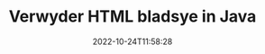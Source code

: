 ---
############################# Static ############################
layout: "auto-gen-merger"
date: 2022-10-24T11:58:28
draft: false
otherformats: mht mhtml odp ods odt one otp ott pdf pps ppsx ppt pptx rtf tex vdx

############################# Head ############################
head_title: "Verwyder HTML bladsye in Java"
head_description: "Verwyder of skrap 'n enkele bladsy of versameling bladsye uit 'n HTML-lêer in Java deur die bladsyvolgorde om te keer deur die dokumentsamesmeltings-API te gebruik."

############################# Header ############################
title: "Verwyder HTML bladsye in Java"
description: "Verwyder HTML Bladsye met 'n paar reëls van Java-kode."
bg_image: "https://cms.admin.containerize.com/templates/aspose/App_Themes/V3/images/bg/header1.png"
bg_overlay: false
button:
    enable: true
    icon: "fas fa-arrow-down"
    label: "Laai gratis proeflopie af"
    link: "https://downloads.groupdocs.com/merger/java"

############################# SubMenu ############################
submenu:
    enable: true

    left:
        img_alt: "GroupDocs.Merger for Java"
        image: "https://cms.admin.containerize.com/templates/groupdocs/images/product-logos/90x90-noborder/groupdocs-merger-java.png"
        product: "GroupDocs.Merger"
        platform: "Java"

    middle:
        button:

            # button loop
            - link: "https://apireference.groupdocs.com/merger/java"
              text: "API-verwysing"

            # button loop
            - link: "https://github.com/groupdocs-merger"
              text: "Kode voorbeelde"

            # button loop
            - link: "https://products.groupdocs.app/merger/family"
              text: "Regstreekse demonstrasies"

            # button loop
            - link: "https://purchase.groupdocs.com/pricing/merger/java"
              text: "Pryse"

    right:
        link_download: "https://downloads.groupdocs.com/merger"
        link_learn: "https://docs.groupdocs.com/merger/java"
        link_buy: "https://purchase.groupdocs.com"

############################# About ############################
about:
    enable: true
    title: "Oor GroupDocs.Merger for Java API"
    content: |
        [GroupDocs.Merger for Java](/af/merger/java/) bied 'n eenvoudige oplossing om veilig saam te smelt en te verdeel tussen 'n wye reeks dokumentformate, insluitend PDF, Microsoft Office (Word, Excel, PowerPoint , OneNote), OpenDocument, HTML, beelde en vele ander binne Java toepassings. Deur net 'n paar reëls van die kode by te voeg, voer verskeie dokumentbewerkings uit soos skuif, verwyder, draai, ruil, onttrek of verander die oriëntasie van bladsye binne die dokumente. Die dokumentsamesmeltings-API ondersteun ook die voorskou van dokumentbladsye as 'n prent om die dokumentstruktuur, formatering en inhoud op die bladsy te ontleed.
        
        GroupDocs.Merger API is 'n regte keuse vir korporatiewe oplossings wat funksies nodig het om lêerbladsye te verwyder. Hierdie API's word goed ondersteun op alle groot bedryfstelsels en platforms insluitend J2SE 7.0 (1.7), J2SE 8.0 (1.8), Java 10.

############################# Steps ############################
steps:
    enable: true
    title_left: "Verwyder HTML lêerbladsye in Java"
    content_left: |
        [GroupDocs.Merger for Java](/af/merger/java/) maak dit maklik vir Java-ontwikkelaars om 'n enkele of 'n aantal spesifieke bladsye binne 'n HTML uit te vee lêer deur 'n paar maklike stappe te implementeer.
        
        * Inisialiseer **RemoveOptions** met bladsynommers om te verwyder.
        * Skep nuwe instansie van **Merger** en gee brondokumentpad as 'n konstruktorparameter deur.
        * Bel **removePages** en slaag **RemoveOptions**-objek deur.
        * Roep **Save** en spesifiseer die lêerpad om die resulterende dokument te stoor.

    title_right: "Stelselvereistes"
    content_right: |
        GroupDocs.Merger for Java API's word op alle groot platforms en bedryfstelsels ondersteun. Voordat u die kode hieronder uitvoer, maak asseblief seker dat u die volgende voorvereistes op u stelsel geïnstalleer het.

        * Bedryfstelsels: Microsoft Windows, Linux, MacOS
        * Ontwikkelingsomgewings: NetBeans, IntelliJ IDEA, Eclipse
        * Raamwerke: J2SE 7.0 (1.7), J2SE 8.0 (1.8), Java 10
        * Laai die nuutste weergawe van GroupDocs.Merger for Java af vanaf [Maven](https://repository.groupdocs.com/webapp/#/artifacts/browse/tree/General/repo/com/groupdocs/groupdocs-merger)
         
    code: |
     {{% merger/additional-styles %}}
     {{< merger/code-merger title="Hoe om HTML lêerbladsye te verwyder deur Java voorbeeldkode te gebruik">}}

        ```java    
        // Verwyder HTML lêerbladsye deur GroupDocs.Merger API te gebruik
        // Inisialiseer RemoveOptions-klas met geselekteerde bladsynommers
        RemoveOptions removeOptions = new RemoveOptions(new int[] { 3, 6 });

        // Instansieer samesmelting met invoer HTML dokument
        Merger merger = new Merger("input.html");

        // Roep removePages metode en gee RemoveOptions voorwerp aan dit
        merger.removePages(removeOptions);
    
        // Roep stoormetode en slaag die gewenste lêerpad om die uitvoerdokument te stoor
        merger.save("output.html");
        ```
     {{< /merger/code-merger >}}

############################# Demos ############################
demos:
    enable: true
    title: "Regstreekse demonstrasies - Verwyder HTML bladsye aanlyn"
    content: |
       Verwyder HTML lêerbladsye op die oomblik deur [GroupDocs.Merger Live Demos](https://products.groupdocs.app/splitter/remove-pages/html) webwerf te besoek.
       Die lewendige demo het die volgende voordele.
        
############################# About Formats ############################
about_formats:
    enable: true

############################# More Formats ############################
more_formats:
    enable: true
    title: "Verwyder bladsye van ander dokumentformate"
    content: |
        Java dokumente samesmelting en verdeel API vir lêerformate en beelde. Verwyder sommige van die gewilde lêerformate soos hieronder genoem.

############################# Back to top ###############################
back_to_top:
    enable: true
---